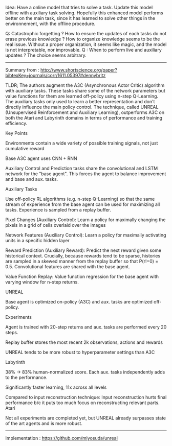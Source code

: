 Idea: Have a online model that tries to solve a task. Update this model offline with auxiliary task solving. Hopefully this enhanced model performs better on the main task, since it has learned to solve other things in the environnement, with the offline procedure.

Q: Catastrophic forgetting ? How to ensure the updates of each tasks do not erase previous knowledge ? How to organize knowledge seems to be the real issue. Without a proper organization, it seems like magic, and the model is not interpretable, nor improvable. 
Q : When to perform live and auxiliary updates ? The choice seems arbitrary.


---------------------

Summary from : http://www.shortscience.org/paper?bibtexKey=journals/corr/1611.05397#dennybritz

TLDR; The authors augment the A3C (Asynchronous Actor Critic) algorithm with auxiliary tasks. These tasks share some of the network parameters but value functions for them are learned off-policy using n-step Q-Learning. The auxiliary tasks only used to learn a better representation and don't directly influence the main policy control. The technique, called UNREAL (Unsupervised Reinforcement and Auxiliary Learning), outperforms A3C on both the Atari and Labyrinth domains in terms of performance and training efficiency.

Key Points

Environments contain a wide variety of possible training signals, not just cumulative reward

Base A3C agent uses CNN + RNN

Auxiliary Control and Prediction tasks share the convolutional and LSTM network for the "base agent". This forces the agent to balance improvement and base and aux. tasks.

Auxiliary Tasks

Use off-policy RL algorithms (e.g. n-step Q-Learning) so that the same stream of experience from the base agent can be used for maximizing all tasks. Experience is sampled from a replay buffer.

Pixel Changes (Auxiliary Control): Learn a policy for maximally changing the pixels in a grid of cells overlaid over the images

Network Features (Auxiliary Control): Learn a policy for maximally activating units in a specific hidden layer

Reward Prediction (Auxiliary Reward): Predict the next reward given some historical context. Crucially, because rewards tend to be sparse, histories are sampled in a skewed manner from the replay buffer so that P(r!=0) = 0.5. Convolutional features are shared with the base agent.

Value Function Replay: Value function regression for the base agent with varying window for n-step returns.

UNREAL

Base agent is optimized on-policy (A3C) and aux. tasks are optimized off-policy.

Experiments

Agent is trained with 20-step returns and aux. tasks are performed every 20 steps.

Replay buffer stores the most recent 2k observations, actions and rewards

UNREAL tends to be more robust to hyperparameter settings than A3C

Labyrinth

38% -> 83% human-normalized score. Each aux. tasks independently adds to the performance.

Significantly faster learning, 11x across all levels

Compared to input reconstruction technique: Input reconstruction hurts final performance b/c it puts too much focus on reconstructing relevant parts.
Atari

Not all experiments are completed yet, but UNREAL already surpasses state of the art agents and is more robust.

---------------------

Implementation : https://github.com/miyosuda/unreal
